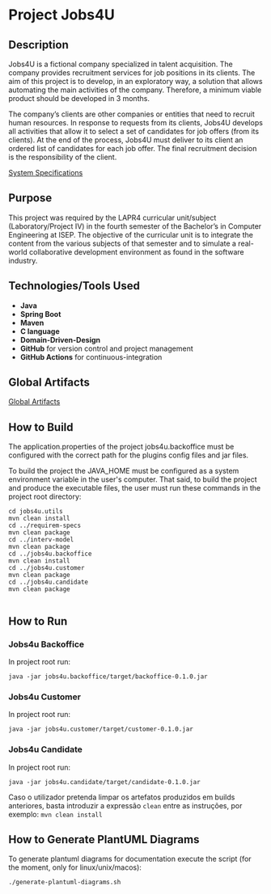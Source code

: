# Project Jobs4U

## Description

Jobs4U is a fictional company specialized in talent acquisition. The company provides recruitment services for job positions in its clients. The aim of this project is to develop, in an exploratory way, a solution that allows automating the main activities of the company. Therefore, a minimum viable product should be developed in 3 months.

The company’s clients are other companies or entities that need to recruit human resources. In response to requests from its clients, Jobs4U develops all activities that allow it to select a set of candidates for job offers (from its clients). At the end of the process, Jobs4U must deliver to its client an ordered list of candidates for each job offer. The final recruitment decision is the responsibility of the client.

[System Specifications](docs/projeto-integrado-sys-spec-v8.pdf)

## Purpose

This project was required by the LAPR4 curricular unit/subject (Laboratory/Project IV) in the fourth semester of the Bachelor’s in Computer Engineering at ISEP. The objective of the curricular unit is to integrate the content from the various subjects of that semester and to simulate a real-world collaborative development environment as found in the software industry.

## Technologies/Tools Used

- **Java**
- **Spring Boot**
- **Maven**
- **C language**
- **Domain-Driven-Design**
- **GitHub** for version control and project management
- **GitHub Actions** for continuous-integration

## Global Artifacts

[Global Artifacts](docs/sprintC/global-artifacts/Readme.md)

## How to Build

The application.properties of the project jobs4u.backoffice must be configured with the correct path for the plugins config files and jar files.

To build the project the JAVA_HOME must be configured as a system environment variable in the user's computer. That said, to build the project and produce the executable files, the user must run these commands in the project root directory:

```
cd jobs4u.utils
mvn clean install
cd ../requirem-specs
mvn clean package
cd ../interv-model
mvn clean package
cd ../jobs4u.backoffice
mvn clean install
cd ../jobs4u.customer
mvn clean package
cd ../jobs4u.candidate
mvn clean package
 
```

## How to Run

### Jobs4u Backoffice

In project root run:

```
java -jar jobs4u.backoffice/target/backoffice-0.1.0.jar
```

### Jobs4u Customer

In project root run:

```
java -jar jobs4u.customer/target/customer-0.1.0.jar
```

### Jobs4u Candidate

In project root run:

```
java -jar jobs4u.candidate/target/candidate-0.1.0.jar
```

Caso o utilizador pretenda limpar os artefatos produzidos em builds anteriores, basta introduzir a expressão `clean` entre as instruções, por exemplo: `mvn clean install`

## How to Generate PlantUML Diagrams

To generate plantuml diagrams for documentation execute the script (for the moment, only for linux/unix/macos):

`./generate-plantuml-diagrams.sh`
